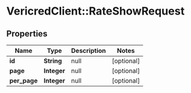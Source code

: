 # VericredClient::RateShowRequest

## Properties
Name | Type | Description | Notes
------------ | ------------- | ------------- | -------------
**id** | **String** | null | [optional] 
**page** | **Integer** | null | [optional] 
**per_page** | **Integer** | null | [optional] 


